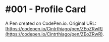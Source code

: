 # #001 - Profile Card

A Pen created on CodePen.io. Original URL: [https://codepen.io/Cintrthiago/pen/ZEoZRwR](https://codepen.io/Cintrthiago/pen/ZEoZRwR).

